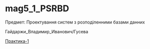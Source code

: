 # mag5_1_PSRBD

Предмет: Проектування систем з розподіленними базами данних

Гайдаржи_Владимир_Иванович/Гусева

[Практика-1](Laba1.md)